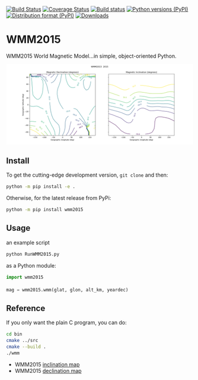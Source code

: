 [![Build Status](https://travis-ci.com/scivision/WMM2015.svg?branch=master)](https://travis-ci.com/scivision/WMM2015)
[![Coverage Status](https://coveralls.io/repos/github/scivision/WMM2015/badge.svg?branch=master)](https://coveralls.io/github/scivision/WMM2015?branch=master)
[![Build status](https://ci.appveyor.com/api/projects/status/a1xae6d5b5ek65p7?svg=true)](https://ci.appveyor.com/project/scivision/wmm2015)
[![Python versions (PyPI)](https://img.shields.io/pypi/pyversions/pyWMM2015.svg)](https://pypi.python.org/pypi/pyWMM2015)
[![Distribution format (PyPI)](https://img.shields.io/pypi/format/pyWMM2015.svg)](https://pypi.python.org/pypi/pyWMM2015)
[![Downloads](http://pepy.tech/badge/pywmm2015)](http://pepy.tech/project/wmm2015)


# WMM2015                                                          

 WMM2015 World Magnetic Model\...in simple, object-oriented Python. 
 
 ![image](tests/incldecl.png) 

## Install

To get the cutting-edge development version, `git clone` and then: 
```sh
python -m pip install -e . 
```
Otherwise, for the latest release from PyPi: 
```sh
python -m pip install wmm2015   
```

## Usage
an example script
```sh
python RunWMM2015.py
```

as a Python module:
```python
import wmm2015

mag = wmm2015.wmm(glat, glon, alt_km, yeardec)
```

## Reference


If you only want the plain C program, you can do:

```sh
cd bin
cmake ../src
cmake --build .
./wmm
```


-   WMM2015 [inclination map](https://www.ngdc.noaa.gov/geomag/WMM/data/WMM2015/WMM2015_I_MERC.pdf)
-   WMM2015 [declination map](https://www.ngdc.noaa.gov/geomag/WMM/data/WMM2015/WMM2015_D_MERC.pdf)
